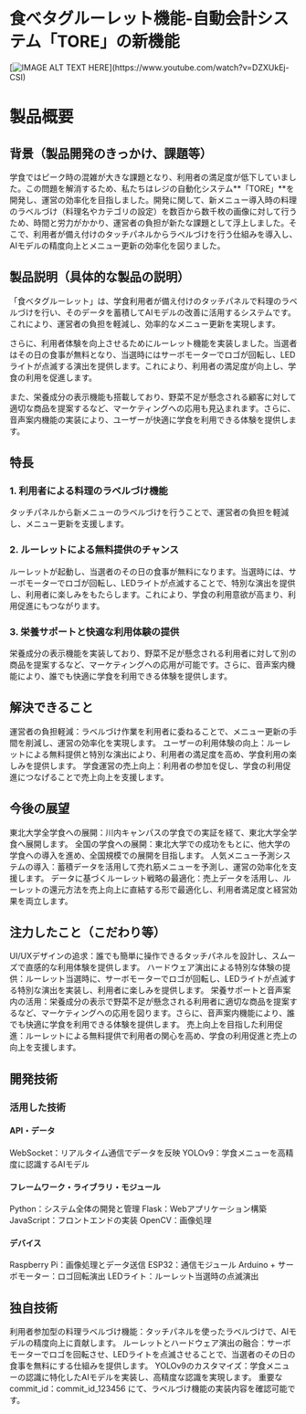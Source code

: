 # 食べタグルーレット機能-自動会計システム「TORE」の新機能 #

[![IMAGE ALT TEXT HERE]([https://jphacks.com/wp-content/uploads/2024/07/JPHACKS2024_ogp.jpg](https://private-user-images.githubusercontent.com/126225521/380470882-bbd0803a-99d6-4b09-95f9-895f4af718d9.jpg?jwt=eyJhbGciOiJIUzI1NiIsInR5cCI6IkpXVCJ9.eyJpc3MiOiJnaXRodWIuY29tIiwiYXVkIjoicmF3LmdpdGh1YnVzZXJjb250ZW50LmNvbSIsImtleSI6ImtleTUiLCJleHAiOjE3MzAwMDg0ODgsIm5iZiI6MTczMDAwODE4OCwicGF0aCI6Ii8xMjYyMjU1MjEvMzgwNDcwODgyLWJiZDA4MDNhLTk5ZDYtNGIwOS05NWY5LTg5NWY0YWY3MThkOS5qcGc_WC1BbXotQWxnb3JpdGhtPUFXUzQtSE1BQy1TSEEyNTYmWC1BbXotQ3JlZGVudGlhbD1BS0lBVkNPRFlMU0E1M1BRSzRaQSUyRjIwMjQxMDI3JTJGdXMtZWFzdC0xJTJGczMlMkZhd3M0X3JlcXVlc3QmWC1BbXotRGF0ZT0yMDI0MTAyN1QwNTQ5NDhaJlgtQW16LUV4cGlyZXM9MzAwJlgtQW16LVNpZ25hdHVyZT1iOWFlZDBkYTNkOTg2ZmU2ZGIxZDNlNTEyZjdhY2IxNDE3ZmNjM2RkMzEwYzdkNDE5ZmM5ZTYzZDMyNTA5MzRmJlgtQW16LVNpZ25lZEhlYWRlcnM9aG9zdCJ9.1jW_WpfDpATd6DItTV7dGSFBsCOQ8Y7nE8gDPPIfqnE))](https://www.youtube.com/watch?v=DZXUkEj-CSI)


# 製品概要 #

## 背景（製品開発のきっかけ、課題等） #
学食ではピーク時の混雑が大きな課題となり、利用者の満足度が低下していました。この問題を解消するため、私たちはレジの自動化システム**「TORE」**を開発し、運営の効率化を目指しました。開発に関して、新メニュー導入時の料理のラベルづけ（料理名やカテゴリの設定）を数百から数千枚の画像に対して行うため、時間と労力がかかり、運営者の負担が新たな課題として浮上しました。そこで、利用者が備え付けのタッチパネルからラベルづけを行う仕組みを導入し、AIモデルの精度向上とメニュー更新の効率化を図りました。

## 製品説明（具体的な製品の説明） #
「食べタグルーレット」は、学食利用者が備え付けのタッチパネルで料理のラベルづけを行い、そのデータを蓄積してAIモデルの改善に活用するシステムです。これにより、運営者の負担を軽減し、効率的なメニュー更新を実現します。

さらに、利用者体験を向上させるためにルーレット機能を実装しました。当選者はその日の食事が無料となり、当選時にはサーボモーターでロゴが回転し、LEDライトが点滅する演出を提供します。これにより、利用者の満足度が向上し、学食の利用を促進します。

また、栄養成分の表示機能も搭載しており、野菜不足が懸念される顧客に対して適切な商品を提案するなど、マーケティングへの応用も見込まれます。さらに、音声案内機能の実装により、ユーザーが快適に学食を利用できる体験を提供します。

## 特長 #
### 1. 利用者による料理のラベルづけ機能 #
タッチパネルから新メニューのラベルづけを行うことで、運営者の負担を軽減し、メニュー更新を支援します。

### 2. ルーレットによる無料提供のチャンス #
ルーレットが起動し、当選者のその日の食事が無料になります。当選時には、サーボモーターでロゴが回転し、LEDライトが点滅することで、特別な演出を提供し、利用者に楽しみをもたらします。これにより、学食の利用意欲が高まり、利用促進にもつながります。

### 3. 栄養サポートと快適な利用体験の提供 #
栄養成分の表示機能を実装しており、野菜不足が懸念される利用者に対して別の商品を提案するなど、マーケティングへの応用が可能です。さらに、音声案内機能により、誰でも快適に学食を利用できる体験を提供します。

## 解決できること #
運営者の負担軽減：ラベルづけ作業を利用者に委ねることで、メニュー更新の手間を削減し、運営の効率化を実現します。
ユーザーの利用体験の向上：ルーレットによる無料提供と特別な演出により、利用者の満足度を高め、学食利用の楽しみを提供します。
学食運営の売上向上：利用者の参加を促し、学食の利用促進につなげることで売上向上を支援します。

## 今後の展望 #
東北大学全学食への展開：川内キャンパスの学食での実証を経て、東北大学全学食へ展開します。
全国の学食への展開：東北大学での成功をもとに、他大学の学食への導入を進め、全国規模での展開を目指します。
人気メニュー予測システムの導入：蓄積データを活用して売れ筋メニューを予測し、運営の効率化を支援します。
データに基づくルーレット戦略の最適化：売上データを活用し、ルーレットの還元方法を売上向上に直結する形で最適化し、利用者満足度と経営効果を両立します。

## 注力したこと（こだわり等） #
UI/UXデザインの追求：誰でも簡単に操作できるタッチパネルを設計し、スムーズで直感的な利用体験を提供します。
ハードウェア演出による特別な体験の提供：ルーレット当選時に、サーボモーターでロゴが回転し、LEDライトが点滅する特別な演出を実装し、利用者に楽しみを提供します。
栄養サポートと音声案内の活用：栄養成分の表示で野菜不足が懸念される利用者に適切な商品を提案するなど、マーケティングへの応用を図ります。さらに、音声案内機能により、誰でも快適に学食を利用できる体験を提供します。
売上向上を目指した利用促進：ルーレットによる無料提供で利用者の関心を高め、学食の利用促進と売上の向上を支援します。
## 開発技術 #

### 活用した技術 #

#### API・データ #

WebSocket：リアルタイム通信でデータを反映
YOLOv9：学食メニューを高精度に認識するAIモデル
#### フレームワーク・ライブラリ・モジュール #

Python：システム全体の開発と管理
Flask：Webアプリケーション構築
JavaScript：フロントエンドの実装
OpenCV：画像処理
#### デバイス #

Raspberry Pi：画像処理とデータ送信
ESP32：通信モジュール
Arduino + サーボモーター：ロゴ回転演出
LEDライト：ルーレット当選時の点滅演出
## 独自技術 #

利用者参加型の料理ラベルづけ機能：タッチパネルを使ったラベルづけで、AIモデルの精度向上に貢献します。
ルーレットとハードウェア演出の融合：サーボモーターでロゴを回転させ、LEDライトを点滅させることで、当選者のその日の食事を無料にする仕組みを提供します。
YOLOv9のカスタマイズ：学食メニューの認識に特化したAIモデルを実装し、高精度な認識を実現します。
重要なcommit_id：commit_id_123456 にて、ラベルづけ機能の実装内容を確認可能です。
